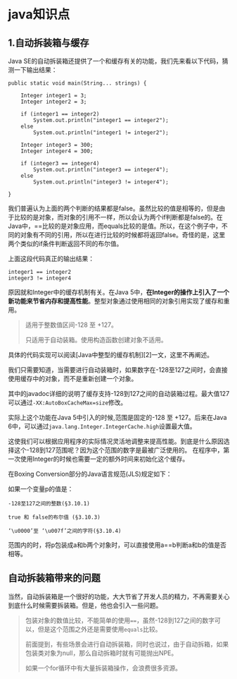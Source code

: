 # java知识点
## 1.自动拆装箱与缓存

Java SE的自动拆装箱还提供了一个和缓存有关的功能，我们先来看以下代码，猜测一下输出结果：

    public static void main(String... strings) {
    
        Integer integer1 = 3;
        Integer integer2 = 3;
    
        if (integer1 == integer2)
            System.out.println("integer1 == integer2");
        else
            System.out.println("integer1 != integer2");
    
        Integer integer3 = 300;
        Integer integer4 = 300;
    
        if (integer3 == integer4)
            System.out.println("integer3 == integer4");
        else
            System.out.println("integer3 != integer4");
    
    }
    

我们普遍认为上面的两个判断的结果都是false。虽然比较的值是相等的，但是由于比较的是对象，而对象的引用不一样，所以会认为两个if判断都是false的。在Java中，==比较的是对象应用，而equals比较的是值。所以，在这个例子中，不同的对象有不同的引用，所以在进行比较的时候都将返回false。奇怪的是，这里两个类似的if条件判断返回不同的布尔值。

上面这段代码真正的输出结果：

    integer1 == integer2
    integer3 != integer4
    

原因就和Integer中的缓存机制有关。在Java 5中，**在Integer的操作上引入了一个新功能来节省内存和提高性能**。整型对象通过使用相同的对象引用实现了缓存和重用。

> 适用于整数值区间-128 至 +127。
> 
> 只适用于自动装箱。使用构造函数创建对象不适用。

具体的代码实现可以阅读[Java中整型的缓存机制][2]一文，这里不再阐述。

我们只需要知道，当需要进行自动装箱时，如果数字在-128至127之间时，会直接使用缓存中的对象，而不是重新创建一个对象。

其中的javadoc详细的说明了缓存支持-128到127之间的自动装箱过程。最大值127可以通过`-XX:AutoBoxCacheMax=size`修改。

实际上这个功能在Java 5中引入的时候,范围是固定的-128 至 +127。后来在Java 6中，可以通过`java.lang.Integer.IntegerCache.high`设置最大值。

这使我们可以根据应用程序的实际情况灵活地调整来提高性能。到底是什么原因选择这个-128到127范围呢？因为这个范围的数字是最被广泛使用的。 在程序中，第一次使用Integer的时候也需要一定的额外时间来初始化这个缓存。

在Boxing Conversion部分的Java语言规范(JLS)规定如下：

如果一个变量p的值是：

    -128至127之间的整数(§3.10.1)
    
    true 和 false的布尔值 (§3.10.3)
    
    ‘\u0000’至 ‘\u007f’之间的字符(§3.10.4)
    

范围内的时，将p包装成a和b两个对象时，可以直接使用a==b判断a和b的值是否相等。

## 自动拆装箱带来的问题

当然，自动拆装箱是一个很好的功能，大大节省了开发人员的精力，不再需要关心到底什么时候需要拆装箱。但是，他也会引入一些问题。

> 包装对象的数值比较，不能简单的使用`==`，虽然-128到127之间的数字可以，但是这个范围之外还是需要使用`equals`比较。
> 
> 前面提到，有些场景会进行自动拆装箱，同时也说过，由于自动拆箱，如果包装类对象为null，那么自动拆箱时就有可能抛出NPE。
> 
> 如果一个for循环中有大量拆装箱操作，会浪费很多资源。